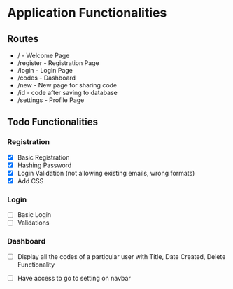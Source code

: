 # **Application Functionalities** #

## **Routes**

- / - Welcome Page
- /register - Registration Page
- /login - Login Page
- /codes - Dashboard
- /new - New page for sharing code
- /id - code after saving to database
- /settings - Profile Page

## **Todo Functionalities**

### Registration
- [x] Basic Registration 
- [x] Hashing Password
- [x] Login Validation (not allowing existing emails, wrong formats)
- [x] Add CSS

### Login
- [ ] Basic Login
- [ ] Validations

### Dashboard
- [ ] Display all the codes of a particular user with Title, Date Created, Delete Functionality
- [ ] Have access to go to setting on navbar



